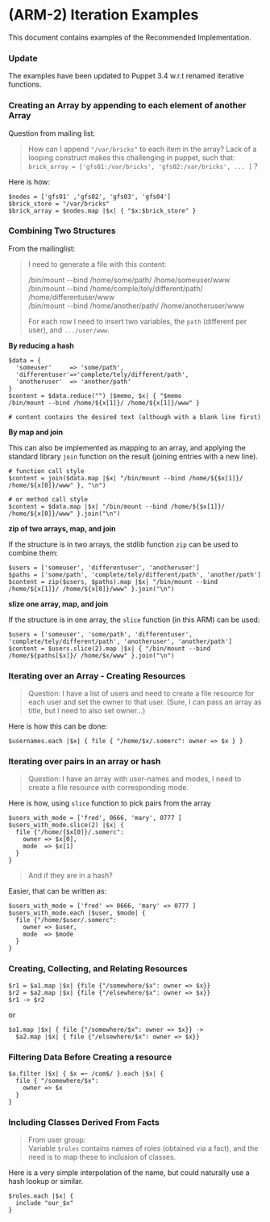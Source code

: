 (ARM-2) Iteration Examples
==========================

This document contains examples of the Recommended Implementation.
### Update
The examples have been updated to Puppet 3.4 w.r.t renamed iterative functions.

### Creating an Array by appending to each element of another Array

Question from mailing list:
> How can I append `"/var/bricks"` to each item in the array? Lack of a
> looping construct makes this challenging in puppet, such that:
> `brick_array = ['gfs01:/var/bricks', 'gfs02:/var/bricks', ... ]` ?

Here is how:

    $nodes = ['gfs01' ,'gfs02', 'gfs03', 'gfs04']
    $brick_store = "/var/bricks"
    $brick_array = $nodes.map |$x| { "$x:$brick_store" }

### Combining Two Structures
From the mailinglist:

> I need to generate a file with this content:
>
>    /bin/mount --bind /home/some/path/ /home/someuser/www  
>    /bin/mount --bind /home/comple/tely/different/path/ /home/differentuser/www  
>    /bin/mount --bind /home/another/path/ /home/anotheruser/www  
>  
> For each row I need to insert two variables, the `path` (different per user), and `.../user/www`.

**By reducing a hash**

    $data = {
      'someuser'     => 'some/path', 
      'differentuser'=>'complete/tely/different/path', 
      'anotheruser'  => 'another/path'
    }
    $content = $data.reduce("") |$memo, $x| { "$memo
    /bin/mount --bind /home/${x[1]}/ /home/${x[1]}/www" }
    
    # content contains the desired text (although with a blank line first)

**By map and join**

This can also be implemented
as mapping to an array, and applying the standard library `join` function on the result (joining entries with a new line).

    # function call style
    $content = join($data.map |$x| "/bin/mount --bind /home/${$x[1]}/ /home/${x[0]}/www" }, "\n")
    
    # or method call style
    $content = $data.map |$x| "/bin/mount --bind /home/${$x[1]}/ /home/${x[0]}/www" }.join("\n")


**zip of two arrays, map, and join**

If the structure is in two arrays, the stdlib function `zip` can be used to combine them:

    $users = ['someuser', 'differentuser', 'anotheruser']
    $paths = ['some/path', 'complete/tely/different/path', 'another/path']
    $content = zip($users, $paths).map |$x| "/bin/mount --bind /home/${x[1]}/ /home/${x[0]}/www" }.join("\n")

**slize one array, map, and join**

If the structure is in one array, the `slice` function (in this ARM) can be used:

    $users = ['someuser', 'some/path', 'differentuser', 'complete/tely/different/path', 'anotheruser', 'another/path']
    $content = $users.slice(2).map |$x| { "/bin/mount --bind /home/${paths[$x]}/ /home/$x/www" }.join("\n")

### Iterating over an Array - Creating Resources

> Question:
> I have a list of users and need to create a file resource for each user and set the owner to that user.
> (Sure, I can pass an array as title, but I need to also set owner...)
>

Here is how this can be done:

    $usernames.each |$x| { file { "/home/$x/.somerc": owner => $x } }

### Iterating over pairs in an array or hash

> Question:
> I have an array with user-names and modes, I need to create a file resource with corresponding mode.

Here is how, using `slice` function to pick pairs from the array

    $users_with_mode = ['fred', 0666, 'mary', 0777 ]
    $users_with_mode.slice(2) |$x| {
      file {"/home/{$x[0]}/.somerc":
        owner => $x[0],
        mode  => $x[1]
      }
    }

> And if they are in a hash?

Easier, that can be written as:

    $users_with_mode = ['fred' => 0666, 'mary' => 0777 ]
    $users_with_mode.each |$user, $mode| {
      file {"/home/$user/.somerc":
        owner => $user,
        mode  => $mode
      }
    }


### Creating, Collecting, and Relating Resources

    $r1 = $a1.map |$x| {file {"/somewhere/$x": owner => $x}}
    $r2 = $a2.map |$x| {file {"/elsewhere/$x": owner => $x}}
    $r1 -> $r2

or

    $a1.map |$x| { file {"/somewhere/$x": owner => $x}} ->
      $a2.map |$x| { file {"/elsewhere/$x": owner => $x}}

### Filtering Data Before Creating a resource

    $a.filter |$x| { $x =~ /com$/ }.each |$x| {
      file { "/somewhere/$x":
        owner => $x
      }
    }

### Including Classes Derived From Facts

> From user group:  
> Variable `$roles` contains names of roles (obtained via a fact), and the need is to map these
> to inclusion of classes.

Here is a very simple interpolation of the name, but could naturally use a hash lookup or similar.

    $roles.each |$x| { 
      include "our_$x"
    }

